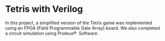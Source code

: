 # Tetris with Verilog

In this project, a simplified version of the Tetris game was implemented using an FPGA
(Field Programmable Gate Array) board. We also completed a circuit simulation using Proteus®  Software.
